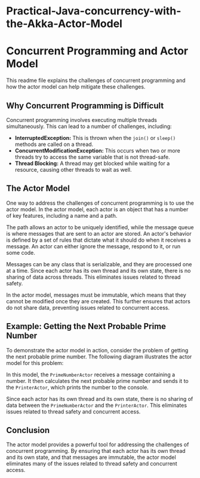 # Practical-Java-concurrency-with-the-Akka-Actor-Model

# Concurrent Programming and Actor Model

This readme file explains the challenges of concurrent programming and how the actor model can help mitigate these challenges.

## Why Concurrent Programming is Difficult

Concurrent programming involves executing multiple threads simultaneously. This can lead to a number of challenges, including:

- **InterruptedException:** This is thrown when the `join()` or `sleep()` methods are called on a thread.
- **ConcurrentModificationException:** This occurs when two or more threads try to access the same variable that is not thread-safe.
- **Thread Blocking:** A thread may get blocked while waiting for a resource, causing other threads to wait as well.

## The Actor Model

One way to address the challenges of concurrent programming is to use the actor model. In the actor model, each actor is an object that has a number of key features, including a name and a path.

The path allows an actor to be uniquely identified, while the message queue is where messages that are sent to an actor are stored. An actor's behavior is defined by a set of rules that dictate what it should do when it receives a message. An actor can either ignore the message, respond to it, or run some code.

Messages can be any class that is serializable, and they are processed one at a time. Since each actor has its own thread and its own state, there is no sharing of data across threads. This eliminates issues related to thread safety.

In the actor model, messages must be immutable, which means that they cannot be modified once they are created. This further ensures that actors do not share data, preventing issues related to concurrent access.

## Example: Getting the Next Probable Prime Number

To demonstrate the actor model in action, consider the problem of getting the next probable prime number. The following diagram illustrates the actor model for this problem:

In this model, the `PrimeNumberActor` receives a message containing a number. It then calculates the next probable prime number and sends it to the `PrinterActor`, which prints the number to the console.

Since each actor has its own thread and its own state, there is no sharing of data between the `PrimeNumberActor` and the `PrinterActor`. This eliminates issues related to thread safety and concurrent access.

## Conclusion

The actor model provides a powerful tool for addressing the challenges of concurrent programming. By ensuring that each actor has its own thread and its own state, and that messages are immutable, the actor model eliminates many of the issues related to thread safety and concurrent access.
